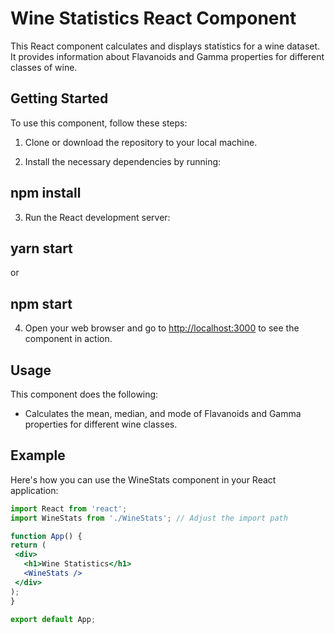 # Wine Statistics React Component

This React component calculates and displays statistics for a wine dataset. It provides information about Flavanoids and Gamma properties for different classes of wine.

## Getting Started

To use this component, follow these steps:

1. Clone or download the repository to your local machine.

2. Install the necessary dependencies by running: 
## npm install

3. Run the React development server:
 ## yarn start  
 or
 ## npm start

4. Open your web browser and go to [http://localhost:3000](http://localhost:3000) to see the component in action.

## Usage

This component does the following:

- Calculates the mean, median, and mode of Flavanoids and Gamma properties for different wine classes.

## Example

Here's how you can use the WineStats component in your React application:

```jsx
import React from 'react';
import WineStats from './WineStats'; // Adjust the import path

function App() {
return (
 <div>
   <h1>Wine Statistics</h1>
   <WineStats />
 </div>
);
}

export default App;


